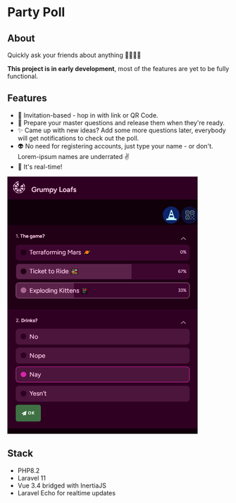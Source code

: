 # Party Poll
## About
Quickly ask your friends about anything 🍕🪩🎵🎄 

**This project is in early development**, most of the features are yet to be 
fully functional.

## Features
- 🔗 Invitation-based - hop in with link or QR Code. 
- 👑 Prepare your master questions and release them when they're ready. 
- ✨ Came up with new ideas? Add some more questions later, everybody will get notifications to check out the poll.
- 👽 No need for registering accounts, just type your name - or don't. Lorem-ipsum names are underrated ✌️
- 🏀 It's real-time!

![Website showing two questions with possible options](docs/overview_alpha1.png)

## Stack
- PHP8.2
- Laravel 11
- Vue 3.4 bridged with InertiaJS
- Laravel Echo for realtime updates
 